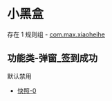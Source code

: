 # 小黑盒

存在 1 规则组 - [com.max.xiaoheihe](/src/apps/com.max.xiaoheihe.ts)

## 功能类-弹窗\_签到成功

默认禁用

- [快照-0](https://i.gkd.li/import/13421535)

